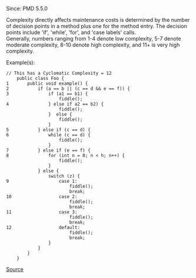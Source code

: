 Since: PMD 5.5.0

Complexity directly affects maintenance costs is determined by the number of decision points in a method 
plus one for the method entry.  The decision points include 'if', 'while', 'for', and 'case labels' calls.  
Generally, numbers ranging from 1-4 denote low complexity, 5-7 denote moderate complexity, 8-10 denote
high complexity, and 11+ is very high complexity.

Example(s):
```
// This has a Cyclomatic Complexity = 12
	public class Foo {
1		public void example() {
2			if (a == b || (c == d && e == f)) {
3				if (a1 == b1) {
					fiddle();
4				} else if a2 == b2) {
					fiddle();
				}  else {
					fiddle();
				}
5			} else if (c == d) {
6				while (c == d) {
					fiddle();
				}
7			} else if (e == f) {
8				for (int n = 0; n < h; n++) {
					fiddle();
				}
			} else {
				switch (z) {
9					case 1:
						fiddle();
						break;
10					case 2:
						fiddle();
						break;
11					case 3:
						fiddle();
						break;
12					default:
						fiddle();
						break;
				}
			}
		}
	}
```

[Source](https://pmd.github.io/pmd-5.6.1/pmd-apex/rules/apex/complexity.html#StdCyclomaticComplexity)
